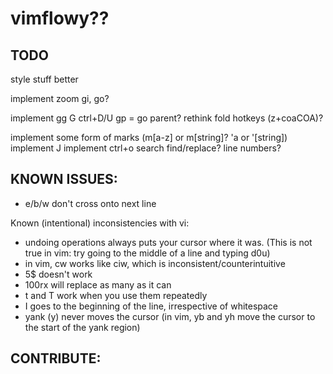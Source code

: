 # vimflowy?? #

## TODO ##

style stuff better

implement zoom
  gi, go?

implement gg G ctrl+D/U
  gp = go parent?
rethink fold hotkeys (z+coaCOA)?

implement some form of marks (m[a-z] or m[string]?  'a or '[string])
implement J
implement ctrl+o
search
find/replace?
line numbers?

## KNOWN ISSUES: ##

- e/b/w don't cross onto next line

Known (intentional) inconsistencies with vi:
- undoing operations always puts your cursor where it was.  (This is not true in vim: try going to the middle of a line and typing d0u)
- in vim, cw works like ciw, which is inconsistent/counterintuitive
- 5$ doesn't work
- 100rx will replace as many as it can
- t and T work when you use them repeatedly
- I goes to the beginning of the line, irrespective of whitespace
- yank (y) never moves the cursor (in vim, yb and yh move the cursor to the start of the yank region)

## CONTRIBUTE: ##


